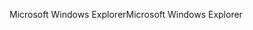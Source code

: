 <span data-ttu-id="5a602-101">Microsoft Windows Explorer</span><span class="sxs-lookup"><span data-stu-id="5a602-101">Microsoft Windows Explorer</span></span>